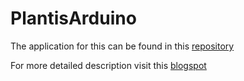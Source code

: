 # PlantisArduino
The application for this can be found in this [repository](https://github.com/vbshightime/Plantis)

For more detailed description visit this [blogspot](https://webczariot.blogspot.com/2019/03/introduction-this-is-smart-irrigation.html) 
